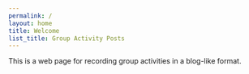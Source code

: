 ```yaml
---
permalink: /
layout: home
title: Welcome
list_title: Group Activity Posts
---
```


This is a web page for recording group activities in a blog-like format.



